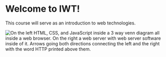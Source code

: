 # Welcome to IWT!

This course will serve as an introduction to web technologies. 

![On the left HTML, CSS, and JavaScript inside a 3 way venn diagram all inside a web browser. On the right a web server with web server software inside of it. Arrows going both directions connecting the left and the right with the word HTTP printed above them.](/repos/examples/contents-mime/introduction/welcome/iwt-diagram.webp)
